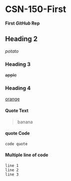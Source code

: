 # CSN-150-First
**First _GitHub_ Rep**

## Heading 2
_potato_

### Heading 3
~~apple~~

### Heading 4
<ins>orange</ins>

#### Quote Text
> banana

#### quote Code
`code quote`

#### Multiple line of code
```
line 1
line 2
line 3
```
